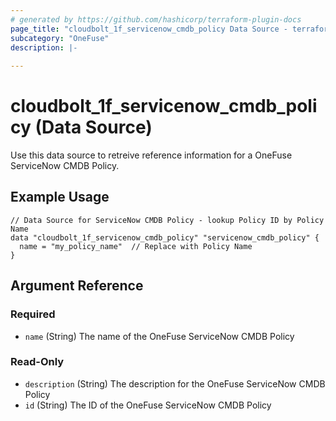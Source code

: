 ```yaml
---
# generated by https://github.com/hashicorp/terraform-plugin-docs
page_title: "cloudbolt_1f_servicenow_cmdb_policy Data Source - terraform-provider-cloudbolt"
subcategory: "OneFuse"
description: |-
  
---
```


# cloudbolt_1f_servicenow_cmdb_policy (Data Source)

Use this data source to retreive reference information for a OneFuse ServiceNow CMDB Policy.

## Example Usage
```hcl
// Data Source for ServiceNow CMDB Policy - lookup Policy ID by Policy Name
data "cloudbolt_1f_servicenow_cmdb_policy" "servicenow_cmdb_policy" {
  name = "my_policy_name"  // Replace with Policy Name
}
```

<!-- schema generated by tfplugindocs -->
## Argument Reference

### Required

- `name` (String) The name of the OneFuse ServiceNow CMDB Policy

### Read-Only

- `description` (String) The description for the OneFuse ServiceNow CMDB Policy
- `id` (String) The ID of the OneFuse ServiceNow CMDB Policy


